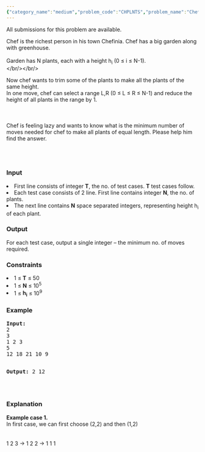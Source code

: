 ```yaml
---
{"category_name":"medium","problem_code":"CHPLNTS","problem_name":"Chef And Plants","languages_supported":{"0":"ADA","1":"ASM","2":"BASH","3":"BF","4":"C","5":"C99 strict","6":"CAML","7":"CLOJ","8":"CLPS","9":"CPP 4.3.2","10":"CPP 4.9.2","11":"CPP14","12":"CS2","13":"D","14":"ERL","15":"FORT","16":"FS","17":"GO","18":"HASK","19":"ICK","20":"ICON","21":"JAVA","22":"JS","23":"LISP clisp","24":"LISP sbcl","25":"LUA","26":"NEM","27":"NICE","28":"NODEJS","29":"PAS fpc","30":"PAS gpc","31":"PERL","32":"PERL6","33":"PHP","34":"PIKE","35":"PRLG","36":"PYPY","37":"PYTH","38":"PYTH 3.4","39":"RUBY","40":"SCALA","41":"SCM chicken","42":"SCM guile","43":"SCM qobi","44":"ST","45":"TCL","46":"TEXT","47":"WSPC"},"max_timelimit":1,"source_sizelimit":50000,"problem_author":"abbas","problem_tester":null,"date_added":"6-09-2015","tags":{"0":"abbas"},"time":{"view_start_date":1441555600,"submit_start_date":1441555600,"visible_start_date":1420050600,"end_date":1735669800},"layout":"problem"}
---
```

<span class="solution-visible-txt">All submissions for this problem are available.</span><p>
Chef is the richest person in his town Chefinia. Chef has a big garden along with greenhouse. <br/><br />
Garden has N plants, each with a height h<sub>i</sub> (0 ≤ i ≤ N-1). <br/></br/></br/></p>
<p>Now chef wants to trim some of the plants to make all the plants of the same height.<br />
In one move, chef can select a range L,R (0 ≤ L ≤ R ≤ N-1) and reduce the height of all plants in the range by 1. <br/><br />
<br/><br />
Chef is feeling lazy and wants to know what is the minimum number of moves needed for chef to make all plants of equal length. Please help him find the answer.
</br/></br/></p>
<p> </p>
<h3>Input</h3>
<li>First line consists of integer <b>T</b>, the no. of test cases. <b>T</b> test cases follow.</li>
<li>Each test case consists of 2 line. First line contains integer <b>N</b>, the no. of plants.</li>
<li>The next line contains <b>N</b> space separated integers, representing height h<sub>i</sub> of each plant.</li>
<h3>Output</h3>
<p>
For each test case, output a single integer – the minimum no. of moves required.
</p>
<h3>Constraints</h3>
<li>1 ≤ <b>T</b> ≤ 50</li>
<li>1 ≤ <b>N</b> ≤ 10<sup>5</sup></li>
<li>1 ≤ <b>h<sub>i</sub></b> ≤ 10<sup>9</sup></li>
<h3>Example</h3>
<pre><b>Input:</b>
2
3
1 2 3
5
12 18 21 10 9

<b>Output:</b>
2
12
</pre><p> </p>
<h3>Explanation</h3>
<p><b>Example case 1.</b><br />
In first case, we can first choose (2,2) and then (1,2)<br />
<br/><br />
1 2 3 -> 1 2 2 -> 1 1 1
</br/></p>
